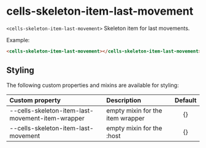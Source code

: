 # cells-skeleton-item-last-movement

`<cells-skeleton-item-last-movement>` Skeleton item for last movements.

Example:

```html
<cells-skeleton-item-last-movement></cells-skeleton-item-last-movement>
```

## Styling

The following custom properties and mixins are available for styling:

| Custom property                                | Description       | Default        |
|:-----------------------------------------------|:------------------|:--------------:|
| --cells-skeleton-item-last-movement-item-wrapper | empty mixin for the item wrapper | {} |
| --cells-skeleton-item-last-movement | empty mixin for the :host | {} |
